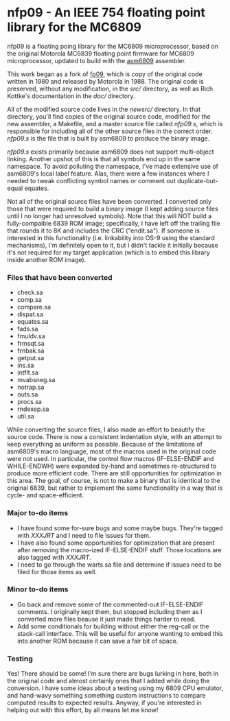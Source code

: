 # nfp09 - An IEEE 754 floating point library for the MC6809

nfp09 is a floating poing library for the MC6809 microprocessor, based on the original
Motorola MC6839 floating point firmware for MC6809 microprocessor, updated to build with the
[asm6809](https://www.6809.org.uk/asm6809/) assembler.

This work began as a fork of [fp09](https://github.com/brouhaha/fp09), which is copy of the
original code written in 1980 and released by Motorola in 1988.  The original code is preserved,
without any modification, in the *src/* directory, as well as Rich Kottke's documentation in
the *doc/* directory.

All of the modified source code lives in the *newsrc/* directory.  In that directory, you'll
find copies of the original source code, modified for the new assembler, a Makefile, and a
master source file called *nfp09.s*, which is responsible for including all of the other
source files in the correct order.  *nfp09.s* is the file that is built by asm6809 to
produce the binary image.

*nfp09.s* exists primarily because asm6809 does not support multi-object linking.  Another
upshot of this is that all symbols end up in the same namespace.  To avoid polluting the
namespace, I've made extensive use of asm6809's local label feature.  Alas, there were a few
instances where I needed to tweak conflicting symbol names or comment out duplicate-but-equal
equates.

Not all of the original source files have been converted.  I converted only those that were
required to build a binary image (I kept adding source files until I no longer had unresolved
symbols).  Note that this will NOT build a fully-compaible 6839 ROM image; specifically, I
have left off the trailing file that rounds it to 8K and includes the CRC ("endit.sa").  If
someone is interested in this functionality (i.e. linkability into OS-9 using the standard
mechanisms), I'm definitely open to it, but I didn't tackle it initially because it's not
required for my target application (which is to embed this library inside another ROM image).

### Files that have been converted
- check.sa
- comp.sa
- compare.sa
- dispat.sa
- equates.sa
- fads.sa
- fmuldv.sa
- frmsqt.sa
- frnbak.sa
- getput.sa
- ins.sa
- intflt.sa
- mvabsneg.sa
- notrap.sa
- outs.sa
- procs.sa
- rndexep.sa
- util.sa

While converting the source files, I also made an effort to beautify the source code.  There
is now a consistent indentation style, with an attempt to keep everything as uniform as possible.
Because of the limitations of asm6809's macro language, most of the macros used in the original
code were not used.  In particular, the control flow macros (IF-ELSE-ENDIF and WHILE-ENDWH) were
expanded by-hand and sometimes re-structured to produce more efficient code.  There are still
opportunities for optimization in this area.  The goal, of course, is not to make a binary that
is identical to the original 6839, but rather to implement the same functionality in a way that
is cycle- and space-efficient.

### Major to-do items

- I have found some for-sure bugs and some maybe bugs.  They're
  tagged with *XXXJRT* and I need to file Issues for them.
- I have also found some opportunities for optimization that are
  present after removing the macro-ized IF-ELSE-ENDIF stuff.  Those
  locations are also tagged with *XXXJRT*.
- I need to go through the warts.sa file and determine if issues
  need to be filed for those items as well.
  
### Minor to-do items

- Go back and remove some of the commented-out IF-ELSE-ENDIF comments.
  I originally kept them, but stopped including them as I converted more
  files beause it just made things harder to read.
- Add some conditionals for building without either the reg-call
  or the stack-call interface.  This will be useful for anyone wanting
  to embed this into another ROM because it can save a fair bit of space.

### Testing

Yes!  There should be some!  I'm sure there are bugs lurking in here, both in the original code
and almost certainly ones that I added while doing the conversion.  I have some ideas about a
testing using my 6809 CPU emulator, and hand-wavy something something custom instructions to
compare computed results to expected results.  Anyway, if you're interested in helping out with
this effort, by all means let me know!
